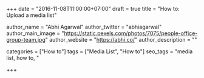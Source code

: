 +++
date = "2016-11-08T11:00:00+07:00"
draft = true
title = "How to: Upload a media list"

author_name = "Abhi Agarwal"
author_twitter = "abhiagarwal"
author_main_image = "https://static.pexels.com/photos/7075/people-office-group-team.jpg"
author_website = "https://abhi.co/"
author_description = ""

categories = ["How to"]
tags = ["Media List", "How to"]
seo_tags = "media list, how to, "

+++
